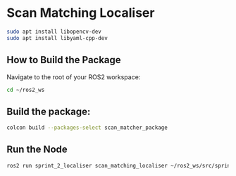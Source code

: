 # Scan Matching Localiser

```bash
sudo apt install libopencv-dev
sudo apt install libyaml-cpp-dev
```
## How to Build the Package

Navigate to the root of your ROS2 workspace:
```bash
cd ~/ros2_ws
```

## Build the package:
```bash
colcon build --packages-select scan_matcher_package
```

## Run the Node
```bash
ros2 run sprint_2_localiser scan_matching_localiser ~/ros2_ws/src/sprint_2_localiser/src/small_warehouse.yaml
```

